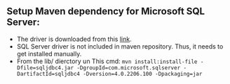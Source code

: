 ## Setup Maven dependency for Microsoft SQL Server:

* The driver is downloaded from this [link](http://www.microsoft.com/en-us/download/details.aspx?id=11774).
* SQL Server driver is not included in maven repository. Thus, it needs to get installed manually.
* From  the lib/ dierctory un This cmd:
`mvn install:install-file -Dfile=sqljdbc4.jar -DgroupId=com.microsoft.sqlserver -DartifactId=sqljdbc4 -Dversion=4.0.2206.100 -Dpackaging=jar`